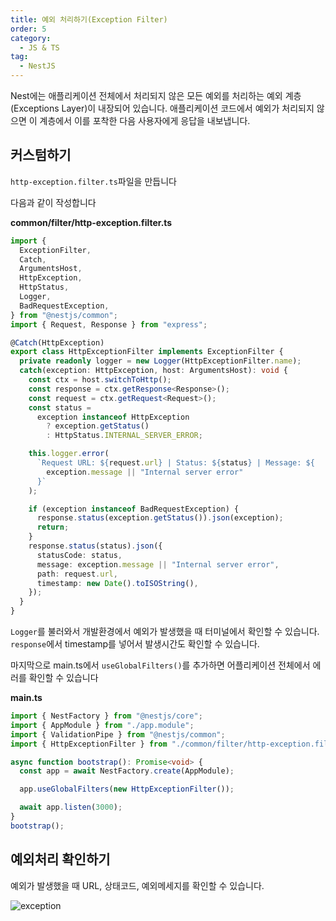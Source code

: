 ```yaml
---
title: 예외 처리하기(Exception Filter)
order: 5
category:
  - JS & TS
tag:
  - NestJS
---
```


Nest에는 애플리케이션 전체에서 처리되지 않은 모든 예외를 처리하는 예외 계층(Exceptions Layer)이 내장되어 있습니다.
애플리케이션 코드에서 예외가 처리되지 않으면 이 계층에서 이를 포착한 다음 사용자에게 응답을 내보냅니다.

## 커스텀하기

`http-exception.filter.ts`파일을 만듭니다

다음과 같이 작성합니다

**common/filter/http-exception.filter.ts**

```typescript
import {
  ExceptionFilter,
  Catch,
  ArgumentsHost,
  HttpException,
  HttpStatus,
  Logger,
  BadRequestException,
} from "@nestjs/common";
import { Request, Response } from "express";

@Catch(HttpException)
export class HttpExceptionFilter implements ExceptionFilter {
  private readonly logger = new Logger(HttpExceptionFilter.name);
  catch(exception: HttpException, host: ArgumentsHost): void {
    const ctx = host.switchToHttp();
    const response = ctx.getResponse<Response>();
    const request = ctx.getRequest<Request>();
    const status =
      exception instanceof HttpException
        ? exception.getStatus()
        : HttpStatus.INTERNAL_SERVER_ERROR;

    this.logger.error(
      `Request URL: ${request.url} | Status: ${status} | Message: ${
        exception.message || "Internal server error"
      }`
    );

    if (exception instanceof BadRequestException) {
      response.status(exception.getStatus()).json(exception);
      return;
    }
    response.status(status).json({
      statusCode: status,
      message: exception.message || "Internal server error",
      path: request.url,
      timestamp: new Date().toISOString(),
    });
  }
}
```

`Logger`를 불러와서 개발환경에서 예외가 발생했을 때 터미널에서 확인할 수 있습니다.
`response`에서 timestamp를 넣어서 발생시간도 확인할 수 있습니다.

마지막으로 main.ts에서 `useGlobalFilters()`를 추가하면 어플리케이션 전체에서 에러를 확인할 수 있습니다

**main.ts**

```typescript
import { NestFactory } from "@nestjs/core";
import { AppModule } from "./app.module";
import { ValidationPipe } from "@nestjs/common";
import { HttpExceptionFilter } from "./common/filter/http-exception.filter";

async function bootstrap(): Promise<void> {
  const app = await NestFactory.create(AppModule);

  app.useGlobalFilters(new HttpExceptionFilter());

  await app.listen(3000);
}
bootstrap();
```

## 예외처리 확인하기

예외가 발생했을 때 URL, 상태코드, 예외메세지를 확인할 수 있습니다.

![exception](https://github.com/Zamoca42/blog/assets/96982072/d610b655-9b5e-4840-acdc-920d0017e534)
